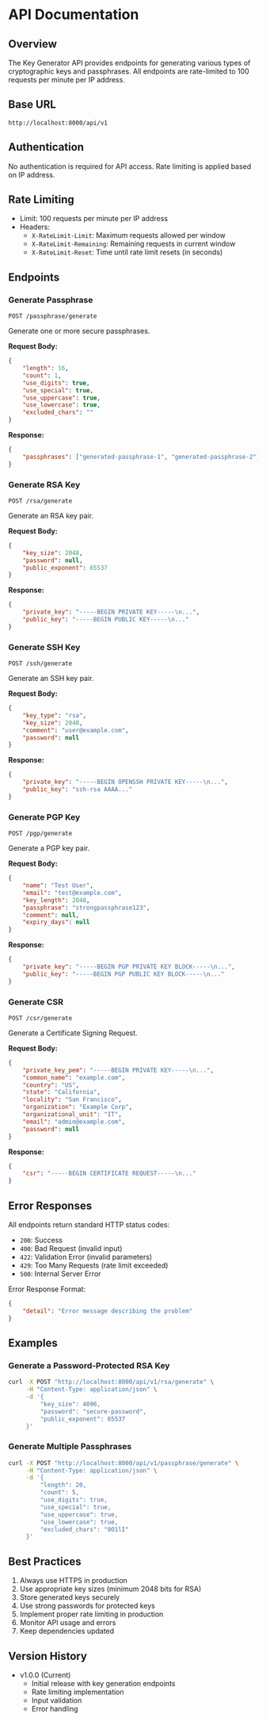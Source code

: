 # API Documentation

## Overview

The Key Generator API provides endpoints for generating various types of cryptographic keys and passphrases. All endpoints are rate-limited to 100 requests per minute per IP address.

## Base URL

```
http://localhost:8000/api/v1
```

## Authentication

No authentication is required for API access. Rate limiting is applied based on IP address.

## Rate Limiting

- Limit: 100 requests per minute per IP address
- Headers:
  - `X-RateLimit-Limit`: Maximum requests allowed per window
  - `X-RateLimit-Remaining`: Remaining requests in current window
  - `X-RateLimit-Reset`: Time until rate limit resets (in seconds)

## Endpoints

### Generate Passphrase
`POST /passphrase/generate`

Generate one or more secure passphrases.

**Request Body:**
```json
{
    "length": 16,
    "count": 1,
    "use_digits": true,
    "use_special": true,
    "use_uppercase": true,
    "use_lowercase": true,
    "excluded_chars": ""
}
```

**Response:**
```json
{
    "passphrases": ["generated-passphrase-1", "generated-passphrase-2"]
}
```

### Generate RSA Key
`POST /rsa/generate`

Generate an RSA key pair.

**Request Body:**
```json
{
    "key_size": 2048,
    "password": null,
    "public_exponent": 65537
}
```

**Response:**
```json
{
    "private_key": "-----BEGIN PRIVATE KEY-----\n...",
    "public_key": "-----BEGIN PUBLIC KEY-----\n..."
}
```

### Generate SSH Key
`POST /ssh/generate`

Generate an SSH key pair.

**Request Body:**
```json
{
    "key_type": "rsa",
    "key_size": 2048,
    "comment": "user@example.com",
    "password": null
}
```

**Response:**
```json
{
    "private_key": "-----BEGIN OPENSSH PRIVATE KEY-----\n...",
    "public_key": "ssh-rsa AAAA..."
}
```

### Generate PGP Key
`POST /pgp/generate`

Generate a PGP key pair.

**Request Body:**
```json
{
    "name": "Test User",
    "email": "test@example.com",
    "key_length": 2048,
    "passphrase": "strongpassphrase123",
    "comment": null,
    "expiry_days": null
}
```

**Response:**
```json
{
    "private_key": "-----BEGIN PGP PRIVATE KEY BLOCK-----\n...",
    "public_key": "-----BEGIN PGP PUBLIC KEY BLOCK-----\n..."
}
```

### Generate CSR
`POST /csr/generate`

Generate a Certificate Signing Request.

**Request Body:**
```json
{
    "private_key_pem": "-----BEGIN PRIVATE KEY-----\n...",
    "common_name": "example.com",
    "country": "US",
    "state": "California",
    "locality": "San Francisco",
    "organization": "Example Corp",
    "organizational_unit": "IT",
    "email": "admin@example.com",
    "password": null
}
```

**Response:**
```json
{
    "csr": "-----BEGIN CERTIFICATE REQUEST-----\n..."
}
```

## Error Responses

All endpoints return standard HTTP status codes:

- `200`: Success
- `400`: Bad Request (invalid input)
- `422`: Validation Error (invalid parameters)
- `429`: Too Many Requests (rate limit exceeded)
- `500`: Internal Server Error

Error Response Format:
```json
{
    "detail": "Error message describing the problem"
}
```

## Examples

### Generate a Password-Protected RSA Key

```bash
curl -X POST "http://localhost:8000/api/v1/rsa/generate" \
     -H "Content-Type: application/json" \
     -d '{
         "key_size": 4096,
         "password": "secure-password",
         "public_exponent": 65537
     }'
```

### Generate Multiple Passphrases

```bash
curl -X POST "http://localhost:8000/api/v1/passphrase/generate" \
     -H "Content-Type: application/json" \
     -d '{
         "length": 20,
         "count": 5,
         "use_digits": true,
         "use_special": true,
         "use_uppercase": true,
         "use_lowercase": true,
         "excluded_chars": "0O1lI"
     }'
```

## Best Practices

1. Always use HTTPS in production
2. Use appropriate key sizes (minimum 2048 bits for RSA)
3. Store generated keys securely
4. Use strong passwords for protected keys
5. Implement proper rate limiting in production
6. Monitor API usage and errors
7. Keep dependencies updated

## Version History

- v1.0.0 (Current)
  - Initial release with key generation endpoints
  - Rate limiting implementation
  - Input validation
  - Error handling
